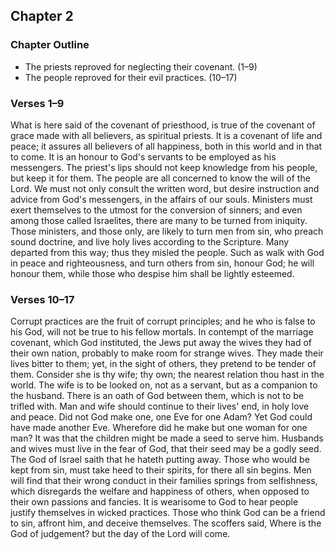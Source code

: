 ## Chapter 2

### Chapter Outline

- The priests reproved for neglecting their covenant. (1–9)
- The people reproved for their evil practices. (10–17)

### Verses 1–9

What is here said of the covenant of priesthood, is true of the covenant of grace made with all believers, as spiritual priests. It is a covenant of life and peace; it assures all believers of all happiness, both in this world and in that to come. It is an honour to God's servants to be employed as his messengers. The priest's lips should not keep knowledge from his people, but keep it for them. The people are all concerned to know the will of the Lord. We must not only consult the written word, but desire instruction and advice from God's messengers, in the affairs of our souls. Ministers must exert themselves to the utmost for the conversion of sinners; and even among those called Israelites, there are many to be turned from iniquity. Those ministers, and those only, are likely to turn men from sin, who preach sound doctrine, and live holy lives according to the Scripture. Many departed from this way; thus they misled the people. Such as walk with God in peace and righteousness, and turn others from sin, honour God; he will honour them, while those who despise him shall be lightly esteemed.

### Verses 10–17

Corrupt practices are the fruit of corrupt principles; and he who is false to his God, will not be true to his fellow mortals. In contempt of the marriage covenant, which God instituted, the Jews put away the wives they had of their own nation, probably to make room for strange wives. They made their lives bitter to them; yet, in the sight of others, they pretend to be tender of them. Consider she is thy wife; thy own; the nearest relation thou hast in the world. The wife is to be looked on, not as a servant, but as a companion to the husband. There is an oath of God between them, which is not to be trifled with. Man and wife should continue to their lives' end, in holy love and peace. Did not God make one, one Eve for one Adam? Yet God could have made another Eve. Wherefore did he make but one woman for one man? It was that the children might be made a seed to serve him. Husbands and wives must live in the fear of God, that their seed may be a godly seed. The God of Israel saith that he hateth putting away. Those who would be kept from sin, must take heed to their spirits, for there all sin begins. Men will find that their wrong conduct in their families springs from selfishness, which disregards the welfare and happiness of others, when opposed to their own passions and fancies. It is wearisome to God to hear people justify themselves in wicked practices. Those who think God can be a friend to sin, affront him, and deceive themselves. The scoffers said, Where is the God of judgement? but the day of the Lord will come.

